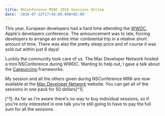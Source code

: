 ```yaml
---
title: NSConference MINI 2010 Sessions Online
date: '2010-07-22T17:46:00.000+02:00'
---
```


This year, European developers had a hard time attending the [WWDC](http://developer.apple.com/wwdc), Apple's developers conference. The announcement was to late, forcing developers to arrange an entire inter continental trip in a relative short amount of time. There was also the pretty steep price and of course it was sold out within just 8 days!

Luckily the community took care of us. The Mac Developer Network hosted a mini NSConference during WWDC. Wanting to help out, I gave a talk about the [Cappuccino][] frameworks.

[Cappuccino]: http://cappuccino.org

My session and all the others given during NSConference MINI are now available at the [Mac Developer Network][] website. You can get all of the sessions in one pack for 50 dollars\[^1].

[Mac Developer Network]: http://www.mac-developer-network.com/video/video101038.html

\[^1]: As far as I'm aware there's no way to buy individual sessions, so if you're only interested in one talk you're still going to have to pay the full sum for all the sessions.
